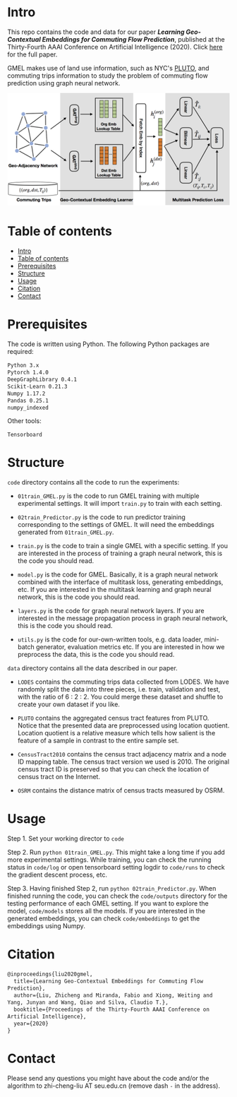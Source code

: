 # Intro

This repo contains the code and data for our paper ***Learning Geo-Contextual Embeddings for Commuting Flow Prediction***, published at the Thirty-Fourth AAAI Conference on Artificial Intelligence (2020).  Click [here](https://arxiv.org/abs/2005.01690) for the full paper.

GMEL makes use of land use information, such as NYC's [PLUTO](https://www1.nyc.gov/site/planning/data-maps/open-data/dwn-pluto-mappluto.page), and commuting trips information to study the problem of commuting flow prediction using graph neural network.

![GMEL Framework](img/framework.png)


# Table of contents

- [Intro](#intro)
- [Table of contents](#table-of-contents)
- [Prerequisites](#prerequisites)
- [Structure](#structure)
- [Usage](#usage)
- [Citation](#citation)
- [Contact](#contact)

# Prerequisites

The code is written using Python. The following Python packages are required:

```
Python 3.x
Pytorch 1.4.0
DeepGraphLibrary 0.4.1
Scikit-Learn 0.21.3
Numpy 1.17.2
Pandas 0.25.1
numpy_indexed
```


Other tools:

```
Tensorboard
```

# Structure

`code` directory contains all the code to run the experiments:

+ `01train_GMEL.py` is the code to run GMEL training with multiple experimental settings. It will import `train.py` to train with each setting.

+ `02train_Predictor.py` is the code to run predictor training corresponding to the settings of GMEL. It will need the embeddings generated from `01train_GMEL.py`.

+ `train.py` is the code to train a single GMEL with a specific setting. If you are interested in the process of training a graph neural network, this is the code you should read.

+ `model.py` is the code for GMEL. Basically, it is a graph neural network combined with the interface of multitask loss, generating embeddings, etc. If you are interested in the multitask learning and graph neural network, this is the code you should read.

+ `layers.py` is the code for graph neural network layers. If you are interested in the message propagation process in graph neural network, this is the code you should read.

+ `utils.py` is the code for our-own-written tools, e.g. data loader, mini-batch generator, evaluation metrics etc. If you are interested in how we preprocess the data, this is the code you should read.

`data` directory contains all the data described in our paper.

+ `LODES` contains the commuting trips data collected from LODES. We have randomly split the data into three pieces, i.e. train, validation and test, with the ratio of 6 : 2 : 2. You could merge these dataset and shuffle to create your own dataset if you like.

+ `PLUTO` contains the aggregated census tract features from PLUTO. Notice that the presented data are preprocessed using location quotient. Location quotient is a relative measure which tells how salient is the feature of a sample in contrast to the entire sample set.

+ `CensusTract2010` contains the census tract adjacency matrix and a node ID mapping table. The census tract version we used is 2010. The original census tract ID is preserved so that you can check the location of census tract on the Internet.

+ `OSRM` contains the distance matrix of census tracts measured by OSRM.

# Usage

Step 1. Set your working director to `code`

Step 2. Run `python 01train_GMEL.py`. 
This might take a long time if you add more experimental settings. While training, you can check the running status in `code/log` or open tensorboard setting logdir to `code/runs` to check the gradient descent process, etc.

Step 3. Having finished Step 2, run `python 02train_Predictor.py`. 
When finished running the code, you can check the `code/outputs` directory for the testing performance of each GMEL setting. If you want to explore the model, `code/models` stores all the models. If you are interested in the generated embeddings, you can check `code/embeddings` to get the embeddings using Numpy.

# Citation

```
@inproceedings{liu2020gmel,
  title={Learning Geo-Contextual Embeddings for Commuting Flow Prediction},
  author={Liu, Zhicheng and Miranda, Fabio and Xiong, Weiting and Yang, Junyan and Wang, Qiao and Silva, Claudio T.},
  booktitle={Proceedings of the Thirty-Fourth AAAI Conference on Artificial Intelligence},
  year={2020}
}
```

# Contact

Please send any questions you might have about the code and/or the algorithm to zhi-cheng-liu AT seu.edu.cn (remove dash `-` in the address).

